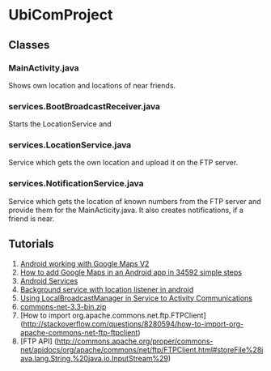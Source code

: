 # UbiComProject #

## Classes ##

### MainActivity.java ###
Shows own location and locations of near friends.

### services.BootBroadcastReceiver.java ###
Starts the LocationService and 

### services.LocationService.java ###
Service which gets the own location and upload it on the FTP server.

### services.NotificationService.java ###
Service which gets the location of known numbers from the FTP server and provide them for the MainActicity.java. It also creates notifications, if a friend is near.


## Tutorials ##

1. [Android working with Google Maps V2](http://www.androidhive.info/2013/08/android-working-with-google-maps-v2/)
2. [How to add Google Maps in an Android app in 34592 simple steps](http://www.creativepulse.gr/en/blog/2014/how-to-add-google-maps-in-an-android-app-in-34592-simple-steps)
3. [Android Services](http://www.tutorialspoint.com/android/android_services.htm)
4. [Background service with location listener in android](http://stackoverflow.com/questions/14478179/background-service-with-location-listener-in-android)
5. [Using LocalBroadcastManager in Service to Activity Communications](http://www.intertech.com/Blog/using-localbroadcastmanager-in-service-to-activity-communications/)
6. [commons-net-3.3-bin.zip](http://commons.apache.org/proper/commons-net/download_net.cgi)
7. [How to import org.apache.commons.net.ftp.FTPClient] (http://stackoverflow.com/questions/8280594/how-to-import-org-apache-commons-net-ftp-ftpclient)
8. [FTP API] (http://commons.apache.org/proper/commons-net/apidocs/org/apache/commons/net/ftp/FTPClient.html#storeFile%28java.lang.String,%20java.io.InputStream%29)